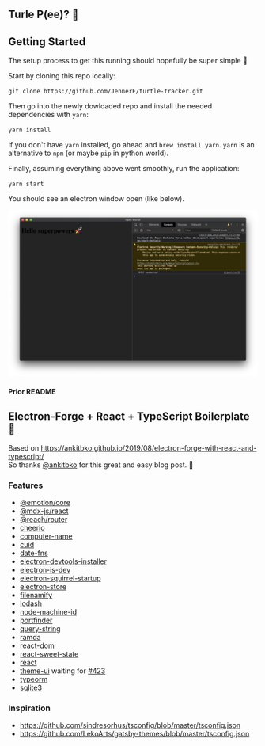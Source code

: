 ## Turle P(ee)? 🐢

## Getting Started

The setup process to get this running should hopefully be super simple 🤞

Start by cloning this repo locally:

```
git clone https://github.com/JennerF/turtle-tracker.git
```

Then go into the newly dowloaded repo and install the needed dependencies with `yarn`:

```
yarn install
```

If you don't have `yarn` installed, go ahead and `brew install yarn`. `yarn` is
an alternative to `npm` (or maybe `pip` in python world).

Finally, assuming everything above went smoothly, run the application:

```
yarn start
```

You should see an electron window open (like below).

![Image of Electron Screen](/docs/images/initial_screen_1.png)

#### Prior README

## Electron-Forge + React + TypeScript Boilerplate 🚀

Based on https://ankitbko.github.io/2019/08/electron-forge-with-react-and-typescript/  
So thanks [@ankitbko](https://twitter.com/ankitbko) for this great and easy blog post. 🙏

### Features

- [@emotion/core](https://www.npmjs.com/package/@emotion/core)
- [@mdx-js/react](https://www.npmjs.com/package/@mdx-js/react)
- [@reach/router](https://www.npmjs.com/package/@reach/router)
- [cheerio](https://www.npmjs.com/package/cheerio)
- [computer-name](https://www.npmjs.com/package/computer-name)
- [cuid](https://www.npmjs.com/package/cuid)
- [date-fns](https://www.npmjs.com/package/date-fns)
- [electron-devtools-installer](https://www.npmjs.com/package/electron-devtools-installer)
- [electron-is-dev](https://www.npmjs.com/package/electron-is-dev)
- [electron-squirrel-startup](https://www.npmjs.com/package/electron-squirrel-startup)
- [electron-store](https://www.npmjs.com/package/electron-store)
- [filenamify](https://www.npmjs.com/package/filenamify)
- [lodash](https://www.npmjs.com/package/lodash)
- [node-machine-id](https://www.npmjs.com/package/node-machine-id)
- [portfinder](https://www.npmjs.com/package/portfinder)
- [query-string](https://www.npmjs.com/package/query-string)
- [ramda](https://www.npmjs.com/package/ramda)
- [react-dom](https://www.npmjs.com/package/react-dom)
- [react-sweet-state](https://www.npmjs.com/package/react-sweet-state)
- [react](https://www.npmjs.com/package/react)
- [theme-ui](https://www.npmjs.com/package/theme-ui) waiting for [#423](https://github.com/system-ui/theme-ui/issues/423)
- [typeorm](https://www.npmjs.com/package/typeorm)
- [sqlite3](https://www.npmjs.com/package/sqlite3)

### Inspiration

- https://github.com/sindresorhus/tsconfig/blob/master/tsconfig.json
- https://github.com/LekoArts/gatsby-themes/blob/master/tsconfig.json
